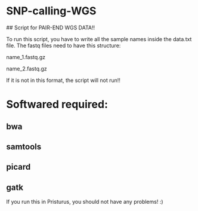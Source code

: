 # SNP-calling-WGS
## Script for PAIR-END WGS DATA!!

To run this script, you have to write all the sample names inside the data.txt file.
The fastq files need to have this structure: 

name_1.fastq.gz

name_2.fastq.gz

If it is not in this format, the script will not run!!

# Softwared required:
## bwa

## samtools

## picard

## gatk

If you run this in Pristurus, you should not have any problems! :)
